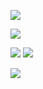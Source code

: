 ![](https://komarev.com/ghpvc/?username=ayuukumakuma&style=for-the-badge&color=lightgrey)

![](https://github-profile-trophy.vercel.app/?username=ayuukumakuma&column=5)

<p>
  <img src="https://github-readme-stats.vercel.app/api/top-langs?username=ayuukumakuma&show_icons=true&locale=en"  />
  <img src="https://github-readme-stats.vercel.app/api?username=ayuukumakuma&count_private=true&show_icons=true" />  
</p>

[![](https://github-readme-activity-graph.vercel.app/graph?username=ayuukumakuma&theme=github&bg_color=F6F8FA&color=434D58&title_color=434D58&radius=6)](https://github.com/ashutosh00710/github-readme-activity-graph)
